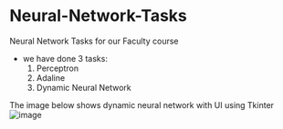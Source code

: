 # Neural-Network-Tasks
Neural Network Tasks for our Faculty course

- we have done 3 tasks:
  1. Perceptron
  2. Adaline 
  3. Dynamic Neural Network

The image below shows dynamic neural network with UI using Tkinter 
![image](https://github.com/MAbdelhamid2001/Neural-Network-Tasks/assets/81767517/c8e90867-132f-4730-a179-c541c2c967c6)
